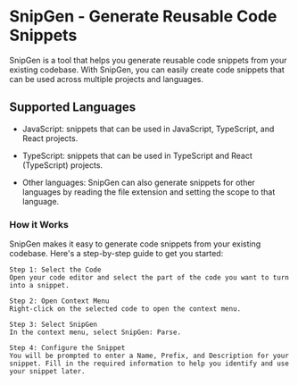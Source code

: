 # SnipGen - Generate Reusable Code Snippets

SnipGen is a tool that helps you generate reusable code snippets from your existing codebase. With SnipGen, you can easily create code snippets that can be used across multiple projects and languages.

## Supported Languages

- JavaScript: snippets that can be used in JavaScript, TypeScript, and React projects.

- TypeScript: snippets that can be used in TypeScript and React (TypeScript) projects.

- Other languages: SnipGen can also generate snippets for other languages by reading the file extension and setting the scope to that language.

### How it Works

SnipGen makes it easy to generate code snippets from your existing codebase. Here's a step-by-step guide to get you started:

    Step 1: Select the Code
    Open your code editor and select the part of the code you want to turn into a snippet.

    Step 2: Open Context Menu
    Right-click on the selected code to open the context menu.

    Step 3: Select SnipGen
    In the context menu, select SnipGen: Parse.

    Step 4: Configure the Snippet
    You will be prompted to enter a Name, Prefix, and Description for your snippet. Fill in the required information to help you identify and use your snippet later.
